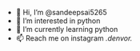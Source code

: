 - 👋 Hi, I’m @sandeepsai5265
- 👀 I’m interested in python
- 🌱 I’m currently learning python
- 📫 Reach me on instagram _.denvor._

<!---
sandeepsai5265/sandeepsai5265 is a ✨ special ✨ repository because its `README.md` (this file) appears on your GitHub profile.
You can click the Preview link to take a look at your changes.
--->
